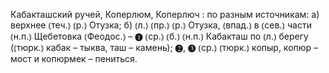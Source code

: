 ---
---

Кабакташский ручей, Коперлюм, Коперлюч
: по разным источникам: а) верхнее ⦅теч.⦆ ⦅р.⦆ Отузка; б) ⦅л.⦆ ⦅пр.⦆ ⦅р.⦆ Отузка, ⦅впад.⦆ в ⦅сев.⦆ части ⦅н.п.⦆ Щебетовка ⦅Феодос.⦆ – ❶ ⦅ср.⦆ ⦅б.⦆ ⦅н.п.⦆ Кабакташ по ⦅л.⦆ берегу (⦅тюрк.⦆ кабак – тыква, таш – камень); ❷, ❸ ⦅ср.⦆ ⦅тюрк.⦆ копыр, копюр – мост и копюрмек – пениться.
